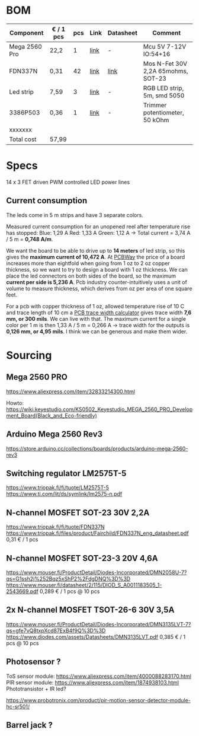 # BOM

| Component     | € / 1 pcs | pcs | Link | Datasheet | Comment |
|---------------|-----------|-----|------|-----------|---------|
| Mega 2560 Pro | 22,2      | 1   | [link](https://www.aliexpress.com/item/32833214300.html) | - | Mcu 5V 7-12V IO:54+16 |
| FDN337N       | 0,31      | 42  | [link](https://www.triopak.fi/fi/tuote/FDN337N) | [link](https://www.triopak.fi/files/product/Fairchild/FDN337N_eng_datasheet.pdf) | Mos N-Fet 30V 2,2A 65mohms, SOT-23 |
| Led strip     | 7,59      | 3   | [link](https://www.aliexpress.com/item/32903257649.html) | - | RGB LED strip, 5m, smd 5050 |
| 3386P503      | 0,36      | 1   | [link](https://www.triopak.fi/fi/tuote/3386P503) | - | Trimmer potentiometer, 50 kOhm
| xxxxxxx       |           |     |   |   |   |
| Total cost    | 57,99     |     |   |   |   |

# Specs

14 x 3 FET driven PWM controlled LED power lines

## Current consumption

The leds come in 5 m strips and have 3 separate colors.

Measured current consumption for an unopened reel after temperature rise has stopped:
Blue: 1,29 A
Red: 1,33 A
Green: 1,12 A 
-> Total current = 3,74 A / 5 m = **0,748 A/m**.

We want the board to be able to drive up to **14 meters** of led strip, so this gives the **maximum current of 10,472 A**. At [PCBWay](https://www.pcbway.com) the price of a board increases more than eightfold when going from 1 oz to 2 oz copper thickness, so we want to try to design a board with 1 oz thickness. We can place the led connectors on both sides of the board, so the maximum **current per side is 5,236 A**. Pcb industry counter-intuitively uses a unit of volume to measure thickness, which derives from oz per area of one square feet. 

For a pcb with copper thickness of 1 oz, allowed temperature rise of 10 C and trace length of 10 cm a [PCB trace width calculator](https://www.4pcb.com/trace-width-calculator.html) gives trace width **7,6 mm, or 300 mils**. We can live with that. The maximum current for a single color per 1 m is then 1,33 A / 5 m = 0,266 A -> trace width for the outputs is **0,126 mm, or 4,95 mils**. I think we can be generous and make them wider.

# Sourcing

## Mega 2560 PRO

https://www.aliexpress.com/item/32833214300.html

Howto: https://wiki.keyestudio.com/KS0502_Keyestudio_MEGA_2560_PRO_Development_Board(Black_and_Eco-friendly)

## Arduino Mega 2560 Rev3

https://store.arduino.cc/collections/boards/products/arduino-mega-2560-rev3

## Switching regulator LM2575T-5

https://www.triopak.fi/fi/tuote/LM2575T-5
https://www.ti.com/lit/ds/symlink/lm2575-n.pdf

## N-channel MOSFET SOT-23 30V 2,2A

https://www.triopak.fi/fi/tuote/FDN337N
https://www.triopak.fi/files/product/Fairchild/FDN337N_eng_datasheet.pdf
0,31 € / 1 pcs

## N-channel MOSFET SOT-23-3 20V 4,6A

https://www.mouser.fi/ProductDetail/Diodes-Incorporated/DMN2058U-7?qs=G1ssh2j%252Bqz5xShP2%2FdgDNQ%3D%3D
https://www.mouser.fi/datasheet/2/115/DIOD_S_A0011183505_1-2543669.pdf
0,289 € / 1 pcs @ 10 pcs

## 2x N-channel MOSFET TSOT-26-6 30V 3,5A

https://www.mouser.fi/ProductDetail/Diodes-Incorporated/DMN3135LVT-7?qs=gfe7vQ8txpXcd87ExB4f9Q%3D%3D
https://www.diodes.com/assets/Datasheets/DMN3135LVT.pdf
0,385 € / 1 pcs @ 10 pcs

## Photosensor ?

ToS sensor module: https://www.aliexpress.com/item/4000088283170.html
PIR sensor module: https://www.aliexpress.com/item/1874938103.html
Phototransistor + IR led?

https://www.probotronix.com/product/pir-motion-sensor-detector-module-hc-sr501/

## Barrel jack ?

